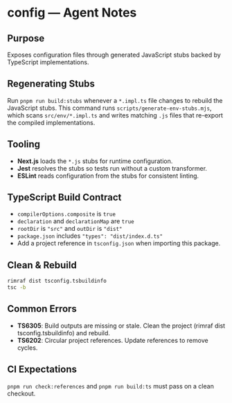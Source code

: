 # config — Agent Notes

## Purpose
Exposes configuration files through generated JavaScript stubs backed by TypeScript implementations.

## Regenerating Stubs
Run `pnpm run build:stubs` whenever a `*.impl.ts` file changes to rebuild the JavaScript stubs. This command runs `scripts/generate-env-stubs.mjs`, which scans `src/env/*.impl.ts` and writes matching `.js` files that re-export the compiled implementations.

## Tooling
- **Next.js** loads the `*.js` stubs for runtime configuration.
- **Jest** resolves the stubs so tests run without a custom transformer.
- **ESLint** reads configuration from the stubs for consistent linting.

## TypeScript Build Contract
- `compilerOptions.composite` is `true`
- `declaration` and `declarationMap` are `true`
- `rootDir` is `"src"` and `outDir` is `"dist"`
- `package.json` includes `"types": "dist/index.d.ts"`
- Add a project reference in `tsconfig.json` when importing this package.

## Clean & Rebuild
```sh
rimraf dist tsconfig.tsbuildinfo
tsc -b
```

## Common Errors
- **TS6305**: Build outputs are missing or stale. Clean the project (rimraf dist tsconfig.tsbuildinfo) and rebuild.
- **TS6202**: Circular project references. Update references to remove cycles.

## CI Expectations
`pnpm run check:references` and `pnpm run build:ts` must pass on a clean checkout.
